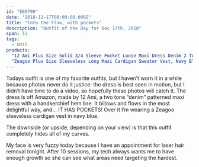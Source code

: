 ```yaml
---
id: "EB0790"
date: "2018-12-17T08:00:00.000Z"
title: "Into the Flow, with pockets"
description: "Outfit of the Day for Dec 17th, 2018"
span: 11
tags:
  - OOTD
products:
  "12 Ami Plus Size Solid 3/4 Sleeve Pocket Loose Maxi Dress Denim 2 Tone XXXL": https://www.amazon.com/exec/obidos/ASIN/B071L1Z4DV/curvyandtrans-20
  "Zeagoo Plus Size Sleeveless Long Maxi Cardigan Sweater Vest, Navy Blue":  https://www.amazon.com/exec/obidos/ASIN/B076GXGLM2/curvyandtrans-20
---
```


Todays outfit is one of my favorite outfits, but I haven’t worn it in a while because photos never do it justice: the dress is best seen in motion, but I didn’t have time to do a video, so hopefully these photos will catch it. The dress is off Amazon, made by 12 Ami, a two tone “denim” patterned maxi dress with a handkerchief hem line. It billows and flows in the most delightful way, and... IT HAS POCKETS! Over it I’m wearing a Zeagoo sleeveless cardigan vest in navy blue.

The downside (or upside, depending on your view) is that this outfit completely hides all of my curves.

My face is very fuzzy today because I have an appointment for laser hair removal tonight. After 10 sessions, my tech always wants me to have enough growth so she can see what areas need targeting the hardest.
